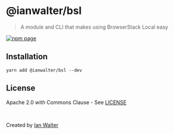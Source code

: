 # @ianwalter/bsl
> A module and CLI that makes using BrowserStack Local easy

[![npm page][npmImage]][npmUrl]

## Installation

```console
yarn add @ianwalter/bsl --dev
```

## License

Apache 2.0 with Commons Clause - See [LICENSE][licenseUrl]

&nbsp;

Created by [Ian Walter](https://iankwalter.com)

[npmImage]: https://img.shields.io/npm/v/@ianwalter/bsl.svg
[npmUrl]: https://www.npmjs.com/package/@ianwalter/bsl
[licenseUrl]: https://github.com/ianwalter/bsl/blob/master/LICENSE
